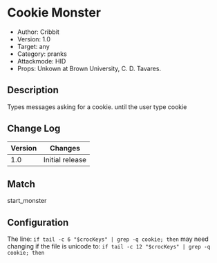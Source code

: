 # Cookie Monster
* Author: Cribbit 
* Version: 1.0
* Target: any
* Category: pranks
* Attackmode: HID
* Props: Unkown at Brown University, C. D. Tavares.

## Description
Types messages asking for a cookie. until the user type cookie

## Change Log
| Version | Changes                       |
| ------- | ------------------------------|
| 1.0     | Initial release               |

## Match
start_monster

## Configuration
The line: `if tail -c 6 "$crocKeys" | grep -q cookie; then` may need changing if the file is unicode to: `if tail -c 12 "$crocKeys" | grep -q cookie; then`
